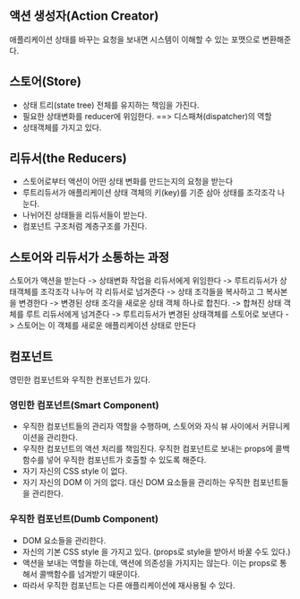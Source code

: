 ## 액션 생성자(Action Creator)
애플리케이션 상태를 바꾸는 요청을 보내면 시스템이 이해할 수 있는 포맷으로 변환해준다.

## 스토어(Store)
- 상태 트리(state tree) 전체를 유지하는 책임을 가진다.
- 필요한 상태변화를 reducer에 위임한다. ==> 디스패쳐(dispatcher)의 역할
- 상태객체를 가지고 있다.

## 리듀서(the Reducers)
- 스토어로부터 액션이 어떤 상태 변화를 만드는지의 요청을 받는다
- 루트리듀서가 애플리케이션 상태 객체의 키(key)를 기준 삼아 상태를 조각조각 나눈다.
- 나뉘어진 상태들을 리듀서들이 받는다.
- 컴포넌트 구조처럼 계층구조를 가진다.

## 스토어와 리듀서가 소통하는 과정
스토어가 액션을 받는다 -> 상태변화 작업을 리듀서에게 위임한다 -> 루트리듀서가 상태객체를 조각조각 나누어 각 리듀서로 넘겨준다 -> 상태 조각들을 복사하고 그 복사본을 변경한다 -> 변경된 상태 조각을 새로운 상태 객체 하나로 합친다. -> 합쳐진 상태 객체를 루트 리듀서에게 넘겨준다 -> 루트리듀서가 변경된 상태객체를 스토어로 보낸다 -> 스토어는 이 객체를 새로운 애플리케이션 상태로 만든다

## 컴포넌트
영민한 컴포넌트와 우직한 컨포넌트가 있다.

### 영민한 컴포넌트(Smart Component)
- 우직한 컴포넌트들의 관리자 역할을 수행하며, 스토어와 자식 뷰 사이에서 커뮤니케이션을 관리한다.
- 우직한 컴포넌트의 액션 처리를 책임진다. 우직한 컴포넌트로 보내는 props에 콜백함수를 넣어 우직한 컴포넌트가 호출할 수 있도록 해준다.
- 자기 자신의 CSS style 이 없다.
- 자기 자신의 DOM 이 거의 없다. 대신 DOM 요소들을 관리하는 우직한 컴포넌트들을 관리한다.

### 우직한 컴포넌트(Dumb Component)
- DOM 요소들을 관리한다.
- 자신의 기본 CSS style 을 가지고 있다. (props로 style을 받아서 바꿀 수도 있다.)
- 액션을 보내는 역할을 하는데, 액션에 의존성을 가지지는 않는다. 이는 props로 통해서 콜백함수를 넘겨받기 때문이다.
- 따라서 우직한 컴포넌트는 다른 애플리케이션에 재사용될 수 있다.
